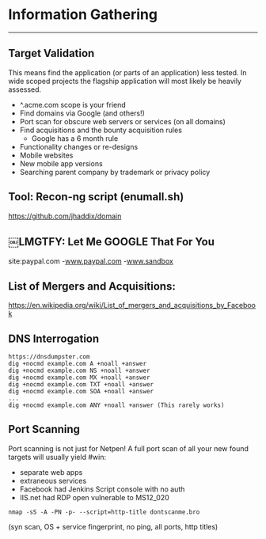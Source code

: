 # Information Gathering
-----------------------
## Target Validation

This means find the application (or parts of an application) less tested. In wide scoped projects the flagship application will most likely be heavily assessed. 

- ^.acme.com scope is your friend
- Find domains via Google (and others!)
- Port scan for obscure web servers or services (on all domains)
- Find acquisitions and the bounty acquisition rules
  - Google has a 6 month rule
- Functionality changes or re-designs
- Mobile websites
- New mobile app versions
- Searching parent company by trademark or privacy policy

## Tool: Recon-ng script (enumall.sh)
https://github.com/jhaddix/domain

## ￼LMGTFY: Let Me GOOGLE That For You
site:paypal.com -www.paypal.com -www.sandbox

## List of Mergers and Acquisitions:
https://en.wikipedia.org/wiki/List_of_mergers_and_acquisitions_by_Facebook

## DNS Interrogation
```
https://dnsdumpster.com
dig +nocmd example.com A +noall +answer
dig +nocmd example.com NS +noall +answer
dig +nocmd example.com MX +noall +answer
dig +nocmd example.com TXT +noall +answer
dig +nocmd example.com SOA +noall +answer
...
dig +nocmd example.com ANY +noall +answer (This rarely works)
```

## Port Scanning
Port scanning is not just for Netpen! A full port scan of all your new found targets will usually yield #win:

- separate web apps
- extraneous services
- Facebook had Jenkins Script console with no auth
- IIS.net had RDP open vulnerable to MS12_020

``nmap -sS -A -PN -p- --script=http-title dontscanme.bro``

(syn scan, OS + service fingerprint, no ping, all ports, http titles)
